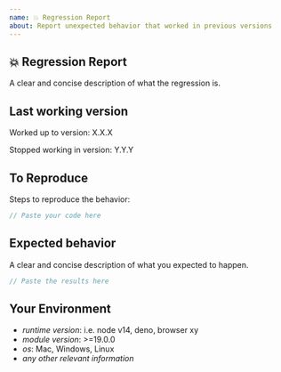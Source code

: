 ```yaml
---
name: 💥 Regression Report
about: Report unexpected behavior that worked in previous versions
---
```


<!--
Before you submit an issue we recommend you visit [docs](https://docs.locize.com/) or [i18next docs](https://www.i18next.com/) or [react-i18next docs](https://react.i18next.com/) or [StackOverflow](https://stackoverflow.com/) or similar and ask any questions you have or mention any problems you've had getting started with locize or i18next.

**Please read this entire template before posting any issue. If you ignore these instructions and post an issue here that does not follow the instructions, your issue might be closed, locked.**
-->

## 💥 Regression Report

A clear and concise description of what the regression is.

## Last working version

Worked up to version: X.X.X

Stopped working in version: Y.Y.Y

## To Reproduce

Steps to reproduce the behavior:

```js
// Paste your code here
```

## Expected behavior

A clear and concise description of what you expected to happen.

```js
// Paste the results here
```

## Your Environment

- *runtime version*: i.e. node v14, deno, browser xy
- *module version*: >=19.0.0
- *os*: Mac, Windows, Linux
- *any other relevant information*